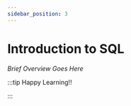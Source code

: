 ```yaml
---
sidebar_position: 3
---
```


# Introduction to SQL

_Brief Overview Goes Here_

:::tip Happy Learning!!

<QuestButton text="Go To Quest" link="" />

:::
